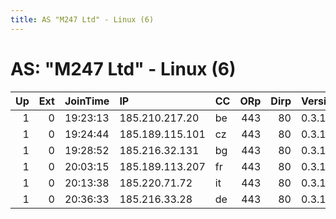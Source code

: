 ```yaml
---
title: AS "M247 Ltd" - Linux (6)
---
```


# AS: "M247 Ltd" - Linux (6)

|   Up |   Ext | JoinTime   | IP              | CC   |   ORp |   Dirp | Version   | Contact   | Nickname    |   eFamMembers |
|-----:|------:|:-----------|:----------------|:-----|------:|-------:|:----------|:----------|:------------|--------------:|
|    1 |     0 | 19:23:13   | 185.210.217.20  | be   |   443 |     80 | 0.3.1.8   | None      | boonlai     |             1 |
|    1 |     0 | 19:24:44   | 185.189.115.101 | cz   |   443 |     80 | 0.3.1.8   | None      | mircha      |             1 |
|    1 |     0 | 19:28:52   | 185.216.32.131  | bg   |   443 |     80 | 0.3.1.8   | None      | petchnikoft |             1 |
|    1 |     0 | 20:03:15   | 185.189.113.207 | fr   |   443 |     80 | 0.3.1.8   | None      | leibelt     |             1 |
|    1 |     0 | 20:13:38   | 185.220.71.72   | it   |   443 |     80 | 0.3.1.8   | None      | lodi        |             1 |
|    1 |     0 | 20:36:33   | 185.216.33.28   | de   |   443 |     80 | 0.3.1.8   | None      | aleman      |             1 |
